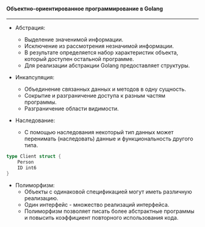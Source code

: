 #### Объектно-ориентированное программирование в Golang

---

* Абстрация:
    * Выделение значенимой информации.
    * Исключение из рассмотрения незначимой информации.
    * В результате определяется набор характеристик объекта, который доступен остальной программе.
    * Для реализации абстракции Golang предоставляет структуры.


* Инкапсуляция:
    * Объединение связанных данных и методов в одну сущность.
    * Сокрытие и разграничение доступа к разным частям программы.
    * Разграничение области видимости.


* Наследование:
    * С помощью наследования некоторый тип данных может перенимать (наследовать) данные и функциональность другого типа.

```go
type Client struct {
    Person
    ID int6
}
```

* Полиморфизм:
    * Объекты с одинаковой спецификацией могут иметь различную реализацию.
    * Один интерфейс - множество реализаций интерфейса.
    * Полиморфизм позволяет писать более абстрактные программы и повысить коэффициент повторного использования кода.
